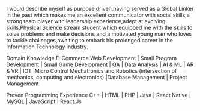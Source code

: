 
I would describe myself as purpose driven,having served as a Global Linker in the past which makes me an excellent communicator with social skills,a strong team player with leadership experience,adept at evolving skills,Physical Science stream student which equipped me with the skills to solve problems and make decisions and a motivated young man who loves to tackle challenges,awaiting to embark his prolonged career in the Information Technology industry.

Domain Knowledge
E-Commerce Web Development | Small Program Development | Small Game Development | QA | Data Analysis | AI & ML | AR & VR | IOT |Micro Control Mechatronics and Robotics (intersection of mechanics, computing and electronics) |Database Management | Project Management 

Proven Programming Experience 
C++ | HTML | PHP | Java | React Native | MySQL | JavaScript | React.Js
